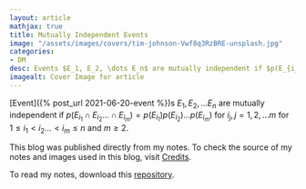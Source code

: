 ```yaml
---
layout: article
mathjax: true
title: Mutually Independent Events
image: "/assets/images/covers/tim-johnson-Vwf8q3RzBRE-unsplash.jpg"
categories:
- DM
desc: Events $E_1, E_2, \dots E_n$ are mutually independent if $p(E_{i_1} \cap E_{i_2} \dots \cap E_{i_m}) = p(E_{i_1})p(E_{i_2}) \dots p(E_{i_m})$ for $i_j, j = 1, 2, \dots m$ for $1 \le i_1 < i_2 \dots < i_m \le n$ and $m \ge 2$. 
imagealt: Cover Image for article
---
```


[Event]({% post_url 2021-06-20-event %})s $E_1, E_2, \dots E_n$ are mutually independent if $p(E_{i_1} \cap E_{i_2} \dots \cap E_{i_m}) = p(E_{i_1})p(E_{i_2}) \dots p(E_{i_m})$ for $i_j, j = 1, 2, \dots m$ for $1 \le i_1 < i_2 \dots < i_m \le n$ and $m \ge 2$.





















































































































































































































































































































































































































This blog was published directly from my notes.
To check the source of my notes and images used in this blog, visit <a href="/credits.html" target="_blank">Credits</a>.

To read my notes, download this <a href="https://github.com/bovem/CS" target="blank">repository</a>.